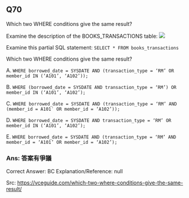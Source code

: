 ## Q70

Which two WHERE conditions give the same result?

Examine the description of the BOOKS_TRANSACTIONS table:
![](img/i070-1.png)

Examine this partial SQL statement:
`SELECT * FROM books_transactions`

Which two WHERE conditions give the same result?

A. `WHERE borrowed_date = SYSDATE AND (transaction_type = ‘RM’ OR member_id IN (‘A101’, ‘A102’));`

B. `WHERE (borrowed_date = SYSDATE AND transaction_type = ‘RM’) OR member_id IN (‘A101’, ‘A102’);`

C. `WHERE borrowed_date = SYSDATE AND (transaction_type = ‘RM’ AND (member_id = A101′ OR member_id = ‘A102’));`

D. `WHERE borrowed_date = SYSDATE AND transaction_type = ‘RM’ OR member_id IN (‘A101’, ‘A102’);`

E. `WHERE borrowed_date = SYSDATE AND (transaction_type = ‘RM’ AND member_id = ‘A101’ OR member_id = ‘A102’);`

### Ans:  **答案有爭議**

Correct Answer: BC
Explanation/Reference: null

Src: https://vceguide.com/which-two-where-conditions-give-the-same-result/